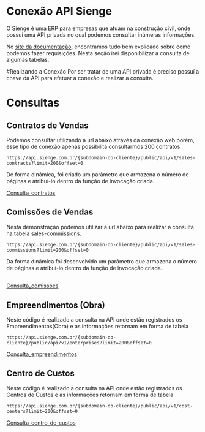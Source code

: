 # Conexão API Sienge

O Sienge é uma ERP para empresas que atuam na construção civil, onde possuí uma API privada no qual podemos consultar inúmeras informações.

No [site da documentação](https://api.sienge.com.br/docs/#/general-information), encontramos tudo bem explicado sobre como podemos fazer requisições. Nesta seção irei disponibilizar a consulta de algumas tabelas.

#Realizando a Conexão
Por ser tratar de uma API privada é preciso possuí a chave da API para efetuar a conexão e realizar a consulta.

# Consultas

## Contratos de Vendas

Podemos consultar utilizando a url abaixo através da conexão web porém, esse tipo de conexão apenas possibilita consultarmos 200 contratos.

`https://api.sienge.com.br/{subdomain-do-cliente}/public/api/v1/sales-contracts?limit=200&offset=0 `

De forma dinâmica, foi criado um parâmetro que armazena o número de páginas e atribuí-lo dentro da função de invocação criada.

[Consulta_contratos](https://github.com/gleydsonms2/conexoes-power-bi/blob/main/consulta_contratos.m)

##

## Comissões de Vendas

Nesta demonstração podemos utilizar a url abaixo para realizar a consulta na tabela sales-commissions.

`https://api.sienge.com.br/{subdomain-do-cliente}/public/api/v1/sales-commissions?limit=200&offset=0`

Da forma dinâmica foi desenvolvido um parâmetro que armazena o número de páginas e atribuí-lo dentro da função de invocação criada.

##

[Consulta_comissoes](https://github.com/gleydsonms2/conexoes-power-bi/blob/main/consulta_comissoes.m)

## Empreendimentos (Obra)

Neste código é realizado a consulta na API onde estão registrados os Empreendimentos(Obra) e as informações retornam em forma de tabela

`https://api.sienge.com.br/{subdomain-do-cliente}/public/api/v1/enterprises?limit=200&offset=0`

[Consulta_empreendimentos](consulta_empreendimentos.m)

##

## Centro de Custos

Neste código é realizado a consulta na API onde estão registrados os Centros de Custos e as informações retornam em forma de tabela

`https://api.sienge.com.br/{subdomain-do-cliente}/public/api/v1/cost-centers?limit=200&offset=0`

[Consulta_centro_de_custos](consulta_centro_custos.m)

##
